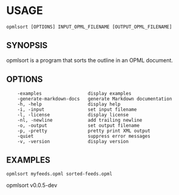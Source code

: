 
# USAGE

	opmlsort [OPTIONS] INPUT_OPML_FILENAME [OUTPUT_OPML_FILENAME]

## SYNOPSIS


opmlsort is a program that sorts the outline in an OPML document.


## OPTIONS

```
    -examples                 display examples
    -generate-markdown-docs   generate Markdown documentation
    -h, -help                 display help
    -i, -input                set input filename
    -l, -license              display license
    -nl, -newline             add trailing newline
    -o, -output               set output filename
    -p, -pretty               pretty print XML output
    -quiet                    suppress error messages
    -v, -version              display version
```


## EXAMPLES


    opmlsort myfeeds.opml sorted-feeds.opml


opmlsort v0.0.5-dev
